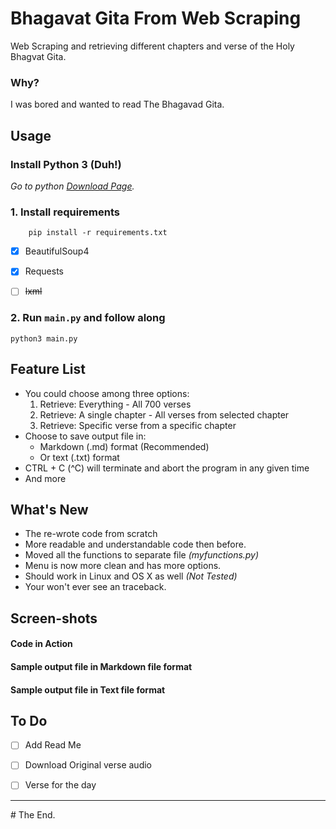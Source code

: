 # Bhagavat Gita From Web Scraping

Web Scraping and retrieving different chapters and verse of the Holy Bhagvat Gita.

### Why?
I was bored and wanted to read The Bhagavad Gita.

## Usage

### Install Python 3 (Duh!)

*Go to python [Download Page](https://www.python.org/downloads/ "Go to python download page.").*

### 1. Install requirements

        pip install -r requirements.txt

- [x] BeautifulSoup4
- [x] Requests
- [ ] ~~lxml~~


### 2. Run `main.py` and follow along

    python3 main.py

## Feature List

- You could choose among three options:
    1. Retrieve: Everything - All 700 verses
    2. Retrieve: A single chapter - All verses from selected chapter
    3. Retrieve: Specific verse from a specific chapter
- Choose to save output file in:
    - Markdown (.md) format (Recommended)
    - Or text (.txt) format
- CTRL + C (^C) will terminate and abort the program in any given time
- And more

## What's New

- The re-wrote code from scratch
- More readable and understandable code then before.
- Moved all the functions to separate file *(myfunctions.py)*
- Menu is now more clean and has more options.
- Should work in Linux and OS X as well *(Not Tested)*
- Your won't ever see an traceback.

## Screen-shots

#### Code in Action

#### Sample output file in Markdown file format

<INSERT IMAGE>

#### Sample output file in Text file format

<INSERT IMAGE>

## To Do
- [ ] Add Read Me
- [ ] Download Original verse audio
- [ ] Verse for the day


---
\# The End.
